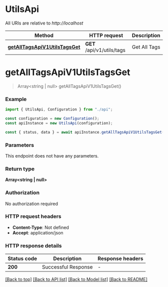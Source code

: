 # UtilsApi

All URIs are relative to _http://localhost_

| Method                                                          | HTTP request               | Description  |
| --------------------------------------------------------------- | -------------------------- | ------------ |
| [**getAllTagsApiV1UtilsTagsGet**](#getalltagsapiv1utilstagsget) | **GET** /api/v1/utils/tags | Get All Tags |

# **getAllTagsApiV1UtilsTagsGet**

> Array<string | null> getAllTagsApiV1UtilsTagsGet()

### Example

```typescript
import { UtilsApi, Configuration } from "./api";

const configuration = new Configuration();
const apiInstance = new UtilsApi(configuration);

const { status, data } = await apiInstance.getAllTagsApiV1UtilsTagsGet();
```

### Parameters

This endpoint does not have any parameters.

### Return type

**Array<string | null>**

### Authorization

No authorization required

### HTTP request headers

- **Content-Type**: Not defined
- **Accept**: application/json

### HTTP response details

| Status code | Description         | Response headers |
| ----------- | ------------------- | ---------------- |
| **200**     | Successful Response | -                |

[[Back to top]](#) [[Back to API list]](../README.md#documentation-for-api-endpoints) [[Back to Model list]](../README.md#documentation-for-models) [[Back to README]](../README.md)
